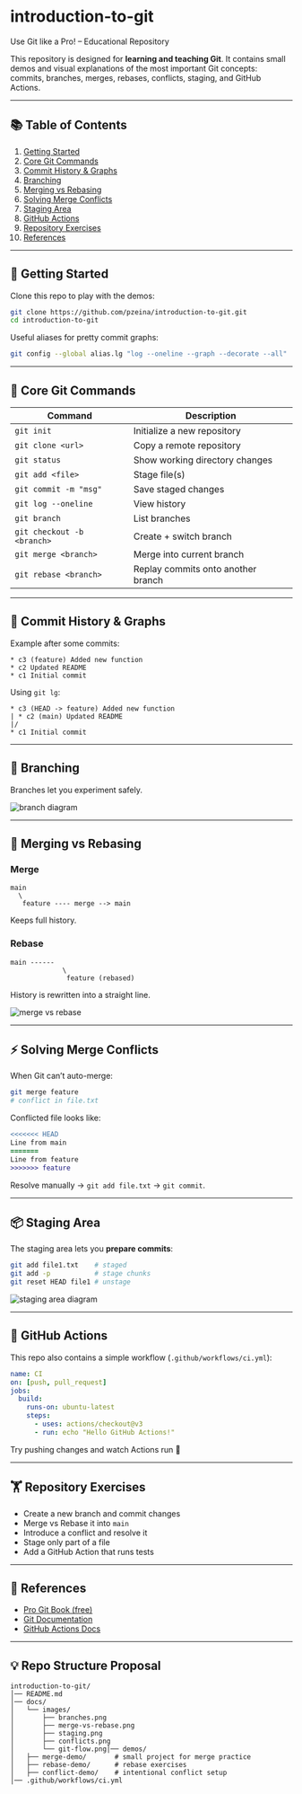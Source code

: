# introduction-to-git
Use Git like a Pro! – Educational Repository

This repository is designed for **learning and teaching Git**.
It contains small demos and visual explanations of the most important Git concepts: commits, branches, merges, rebases, conflicts, staging, and GitHub Actions.

---

## 📚 Table of Contents

1. [Getting Started](#getting-started)
2. [Core Git Commands](#core-git-commands)
3. [Commit History & Graphs](#commit-history--graphs)
4. [Branching](#branching)
5. [Merging vs Rebasing](#merging-vs-rebasing)
6. [Solving Merge Conflicts](#solving-merge-conflicts)
7. [Staging Area](#staging-area)
8. [GitHub Actions](#github-actions)
9. [Repository Exercises](#repository-exercises)
10. [References](#references)

---

## 🚀 Getting Started

Clone this repo to play with the demos:

```bash
git clone https://github.com/pzeina/introduction-to-git.git
cd introduction-to-git
```

Useful aliases for pretty commit graphs:

```bash
git config --global alias.lg "log --oneline --graph --decorate --all"
```

---

## 🔧 Core Git Commands

| Command                    | Description                        |
| -------------------------- | ---------------------------------- |
| `git init`                 | Initialize a new repository        |
| `git clone <url>`          | Copy a remote repository           |
| `git status`               | Show working directory changes     |
| `git add <file>`           | Stage file(s)                      |
| `git commit -m "msg"`      | Save staged changes                |
| `git log --oneline`        | View history                       |
| `git branch`               | List branches                      |
| `git checkout -b <branch>` | Create + switch branch             |
| `git merge <branch>`       | Merge into current branch          |
| `git rebase <branch>`      | Replay commits onto another branch |

---

## 📜 Commit History & Graphs

Example after some commits:

```
* c3 (feature) Added new function
* c2 Updated README
* c1 Initial commit
```

Using `git lg`:

```
* c3 (HEAD -> feature) Added new function
| * c2 (main) Updated README
|/
* c1 Initial commit
```

---

## 🌱 Branching

Branches let you experiment safely.

![branch diagram](docs/images/branches.png)

---

## 🔀 Merging vs Rebasing

### Merge

```
main
  \
   feature ---- merge --> main
```

Keeps full history.

### Rebase

```
main ------
             \
              feature (rebased)
```

History is rewritten into a straight line.

![merge vs rebase](docs/images/merge-vs-rebase.png)

---

## ⚡ Solving Merge Conflicts

When Git can’t auto-merge:

```bash
git merge feature
# conflict in file.txt
```

Conflicted file looks like:

```diff
<<<<<<< HEAD
Line from main
=======
Line from feature
>>>>>>> feature
```

Resolve manually → `git add file.txt` → `git commit`.

---

## 📦 Staging Area

The staging area lets you **prepare commits**:

```bash
git add file1.txt    # staged
git add -p           # stage chunks
git reset HEAD file1 # unstage
```

![staging area diagram](docs/images/staging.png)

---

## 🤖 GitHub Actions

This repo also contains a simple workflow (`.github/workflows/ci.yml`):

```yaml
name: CI
on: [push, pull_request]
jobs:
  build:
    runs-on: ubuntu-latest
    steps:
      - uses: actions/checkout@v3
      - run: echo "Hello GitHub Actions!"
```

Try pushing changes and watch Actions run 🚀

---

## 🏋️ Repository Exercises

* Create a new branch and commit changes
* Merge vs Rebase it into `main`
* Introduce a conflict and resolve it
* Stage only part of a file
* Add a GitHub Action that runs tests

---

## 📖 References

* [Pro Git Book (free)](https://git-scm.com/book/en/v2)
* [Git Documentation](https://git-scm.com/docs)
* [GitHub Actions Docs](https://docs.github.com/actions)

---

## 💡 Repo Structure Proposal

```
introduction-to-git/
│── README.md
│── docs/
│   └── images/
│       ├── branches.png
│       ├── merge-vs-rebase.png
│       ├── staging.png
│       ├── conflicts.png
│       └── git-flow.png│── demos/
│   ├── merge-demo/       # small project for merge practice
│   ├── rebase-demo/      # rebase exercises
│   ├── conflict-demo/    # intentional conflict setup
│── .github/workflows/ci.yml

```

